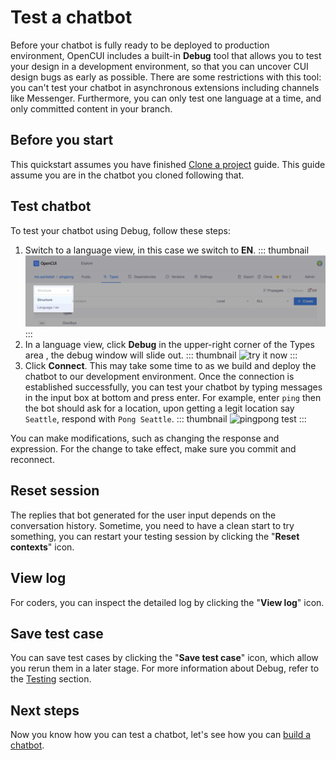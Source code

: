 # Test a chatbot

Before your chatbot is fully ready to be deployed to production environment, OpenCUI includes a built-in **Debug** tool that allows you to test your design in a development environment, so that you can uncover CUI design bugs as early as possible. There are some restrictions with this tool: you can't test your chatbot in asynchronous extensions including channels like Messenger. Furthermore, you can only test one language at a time, and only committed content in your branch.

## Before you start

This quickstart assumes you have finished [Clone a project](start-with-clone.md) guide. This guide assume you are in the chatbot you cloned following that.

## Test chatbot
To test your chatbot using Debug, follow these steps:
1. Switch to a language view, in this case we switch to **EN**. 
   ::: thumbnail
   ![try it now](/images/guide/pingpong/switch_pingpong_en.png)
   :::
2. In a language view, click **Debug** in the upper-right corner of the Types area , the debug window will slide out. 
   ::: thumbnail
   ![try it now](/images/guide/pingpong/tryitnow_icon.png)
   :::
3. Click **Connect**. This may take some time to as we build and deploy the chatbot to our development environment. Once the connection is established successfully, you can test your chatbot by typing messages in the input box at bottom and press enter. For example, enter `ping` then the bot should ask for a location, upon getting a legit location say `Seattle`, respond with `Pong Seattle`. 
   ::: thumbnail
   ![pingpong test](/images/guide/pingpong/pingpong_test.png)
   :::

You can make modifications, such as changing the response and expression. For the change to take effect, make sure you commit and reconnect.

## Reset session
The replies that bot generated for the user input depends on the conversation history. Sometime, you need to have a clean start to try something, you can restart your testing session by clicking the "**Reset contexts**" icon.

## View log
For coders, you can inspect the detailed log by clicking the "**View log**" icon.

## Save test case
You can save test cases by clicking the "**Save test case**" icon, which allow you rerun them in a later stage. For more information about Debug, refer to the [Testing](../reference/platform/testing.md) section.

## Next steps
Now you know how you can test a chatbot, let's see how you can [build a chatbot](pingpong.md).
